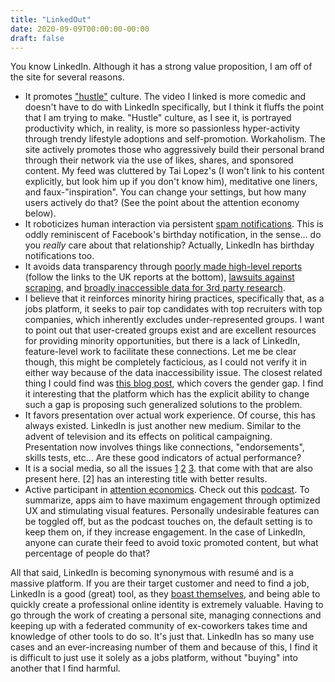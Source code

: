 ```yaml
---
title: "LinkedOut"
date: 2020-09-09T00:00:00-00:00
draft: false
---
```


You know LinkedIn. Although it has a strong value proposition, I am off of the site for several reasons.

- It promotes ["hustle"](https://www.youtube.com/watch?v=_o7qjN3KF8U) culture. The video I linked is more comedic and doesn't have to do with LinkedIn specifically, but I think it 
fluffs the point that I am trying to make. "Hustle" culture, as I see it, is portrayed productivity which, in reality, is more so passionless hyper-activity through trendy lifestyle adoptions and
self-promotion. Workaholism. The site actively promotes those who aggressively build their personal brand through their network via the use of likes, shares, and sponsored content. 
My feed was cluttered by Tai Lopez's (I won't link to his content explicitly, but look him up if you don't know him), meditative one liners, and faux-"inspiration". You can change your settings, 
but how many users actively do that? (See the point about the attention economy below).
- It roboticizes human interaction via persistent [spam notifications](https://en.wikipedia.org/wiki/LinkedIn#Use_of_e-mail_accounts_of_members_for_spam_sending). This is oddly reminiscent
of Facebook's birthday notification, in the sense... do you *really* care about that relationship? Actually, LinkedIn has birthday notifications too.
- It avoids data transparency through [poorly made high-level reports](https://careers.linkedin.com/diversity-and-inclusion/workforce-diversity-report) (follow the links to the UK reports at the bottom),
[lawsuits against scraping](https://www.vice.com/en_us/article/9kek83/linkedin-data-scraping-lawsuit-shot-down), and [broadly inaccessible data for 3rd party research](https://engineering.linkedin.com/teams/data/projects/economic-graph-research/economic-graph-details).
- I believe that it reinforces minority hiring practices, specifically that, as a jobs platform, it seeks to pair top candidates with top recruiters with top companies, which inherently excludes
under-represented groups. I want to point out that user-created groups exist and are excellent resources for providing minority opportunities, but there is a lack of LinkedIn, feature-level work to facilitate these 
connections. Let me be clear though, this might be completely facticious, as I could not verify it in either way because of the data inaccessibility issue. The closest related thing I could find was
[this blog post](https://economicgraph.linkedin.com/blog/the-gendergap-to-close-gender-gaps-in-the-future-we-need-more-women-in-emerging-jobs-today), which covers the gender gap. I find it interesting that the platform which has the explicit ability to change
such a gap is proposing such generalized solutions to the problem.
- It favors presentation over actual work experience. Of course, this has always existed. LinkedIn is just another new medium. Similar to the advent of
television and its effects on political campaigning. Presentation now involves things like connections, "endorsements", skills tests, etc... Are these good indicators
of actual performance?
- It is a social media, so all the issues [1](https://www.forbes.com/sites/alicegwalton/2018/11/16/new-research-shows-just-how-bad-social-media-can-be-for-mental-health/#1e0fe53b7af4) [2](https://www.hsph.harvard.edu/news/features/social-media-positive-mental-health/) [3](https://en.wikipedia.org/wiki/Fear_of_missing_out).
that come with that are also present here. [2] has an interesting title with better results.
- Active participant in [attention economics](https://en.wikipedia.org/wiki/Attention_economy). Check out this [podcast](https://www.humanetech.com/podcast). To summarize, apps aim to have maximum engagement
through optimized UX and stimulating visual features. Personally undesirable features can be toggled off, but as the podcast touches on, the default setting is to keep them on, if they increase
engagement. In the case of LinkedIn, anyone can curate their feed to avoid toxic promoted content, but what percentage of people do that?

All that said, LinkedIn is becoming synonymous with resumé and is a massive platform. If you are their target customer and need to find a job, LinkedIn is a
good (great) tool, as they [boast themselves](https://business.linkedin.com/content/dam/business/talent-solutions/global/en_us/c/pdfs/Ultimate-List-of-Hiring-Stats-v02.04.pdf), and being able to quickly create a professional online
identity is extremely valuable. Having to go through the work of creating a personal site, managing connections and keeping up with a federated community
of ex-coworkers takes time and knowledge of other tools to do so. It's just that. LinkedIn has so many use cases and an ever-increasing number of them and because of this, I find it is difficult to 
just use it solely as a jobs platform, without "buying" into another that I find harmful.


